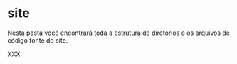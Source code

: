site
====

Nesta pasta você encontrará toda a estrutura de diretórios e os arquivos de código fonte do site.

XXX
